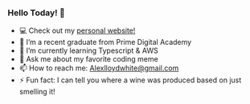 ### Hello Today! 👋 

- 💻 Check out my [personal website!](https://www.alexlloydwhite.com)
- 🔭 I’m a recent graduate from Prime Digital Academy
- 🌱 I’m currently learning Typescript & AWS
- 💬 Ask me about my favorite coding meme
- 📫 How to reach me: Alexlloydwhite@gmail.com
- ⚡ Fun fact: I can tell you where a wine was produced based on just smelling it!
